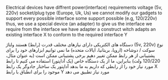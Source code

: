 Electrical devices have diffrent power(interface) requirements
voltage (5v, 220v)
socket/plug type (Europe, Uk, Us)
we cannot modify our gadgets to support every possible interface
some support possible
(e.g, 120/220v)
thus, we use a special device (an adapter) to give us the interface we require from the interface we have
adapter a construct witch adapts an existing interface X to conform to the required interface Y

دستگاه های الکتریکی دارای نیازهای مختلف قدرت (رابط) هستند
ولتاژ (5v, 220v)
نوع سوکت / دوشاخه (اروپا، بریتانیا، ایالات متحده)
ما نمی توانیم ابزارهای خود را برای پشتیبانی از هر رابط ممکن تغییر دهیم
برخی پشتیبانی ممکن است
(به عنوان مثال، 120/220 ولت)
بنابراین، ما از یک دستگاه خاص (یک آداپتور) استفاده می کنیم تا رابط مورد نیاز خود را از رابطی که داریم به ما بدهد
آداپتور یک ساختار جادوگر یک رابط X موجود را برای انطباق با رابط Y مورد نیاز تطبیق می دهد